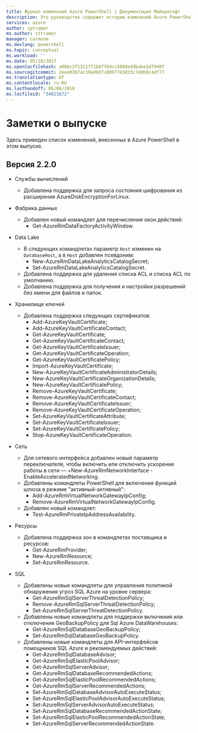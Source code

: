 ```yaml
---
title: Журнал изменений Azure PowerShell | Документация Майкрософт
description: Это руководство содержит историю изменений Azure PowerShell, внесенных в новом выпуске.
services: azure
author: sptramer
ms.author: sttramer
manager: carmonm
ms.devlang: powershell
ms.topic: conceptual
ms.workload: ''
ms.date: 05/18/2017
ms.openlocfilehash: a00bc2f13117f1b07f0dcc5808eddbabe1df940f
ms.sourcegitcommit: 2eea03b7ac19ad6d7c8097743d33c7ddb9c4df77
ms.translationtype: HT
ms.contentlocale: ru-RU
ms.lasthandoff: 06/06/2018
ms.locfileid: "34821672"
---
```

# <a name="release-notes"></a>Заметки о выпуске

Здесь приведен список изменений, внесенных в Azure PowerShell в этом выпуске.

## <a name="version-220"></a>Версия 2.2.0
* Службы вычислений
  - Добавлена поддержка для запроса состояния шифрования из расширения AzureDiskEncryptionForLinux.
* Фабрика данных
  - Добавлен новый командлет для перечисления окон действий:
    + Get-AzureRmDataFactoryActivityWindow.
* Data Lake
  - В следующих командлетах параметр `Host` изменен на `DatabaseHost`, а в `Host` добавлен псевдоним:
    + New-AzureRmDataLakeAnalyticsCatalogSecret;
    + Set-AzureRmDataLakeAnalyticsCatalogSecret.
  - Добавлена поддержка для удаления списка ACL и списка ACL по умолчанию.
  - Добавлена поддержка для получения и настройки разрешений без имени для файлов и папок.
* Хранилище ключей
  - Добавлена поддержка следующих сертификатов:
    + Add-AzureKeyVaultCertificate;
    + Add-AzureKeyVaultCertificateContact;
    + Get-AzureKeyVaultCertificate;
    + Get-AzureKeyVaultCertificateContact;
    + Get-AzureKeyVaultCertificateIssuer;
    + Get-AzureKeyVaultCertificateOperation;
    + Get-AzureKeyVaultCertificatePolicy;
    + Import-AzureKeyVaultCertificate;
    + New-AzureKeyVaultCertificateAdministratorDetails;
    + New-AzureKeyVaultCertificateOrganizationDetails;
    + New-AzureKeyVaultCertificatePolicy;
    + Remove-AzureKeyVaultCertificate;
    + Remove-AzureKeyVaultCertificateContact;
    + Remove-AzureKeyVaultCertificateIssuer;
    + Remove-AzureKeyVaultCertificateOperation;
    + Set-AzureKeyVaultCertificateAttribute;
    + Set-AzureKeyVaultCertificateIssuer;
    + Set-AzureKeyVaultCertificatePolicy;
    + Stop-AzureKeyVaultCertificateOperation.
* Сеть

  - Для сетевого интерфейса добавлен новый параметр переключателя, чтобы включить или отключить ускорение работы в сети — +New-AzureRmNetworkInterface -EnableAcceleratedNetworking.
  - Добавлены командлеты PowerShell для включения функций шлюза в режиме "активный-активный":
    + Add-AzureRmVirtualNetworkGatewayIpConfig;
    + Remove-AzureRmVirtualNetworkGatewayIpConfig.
  - Добавлен новый командлет:
    + Test-AzureRmPrivateIpAddressAvailability.
* Ресурсы
  - Добавлена поддержка зон в командлетах поставщика и ресурсов:
    + Get-AzureRmProvider;
    + New-AzureRmResource;
    + Set-AzureRmResource.
* SQL
  - Добавлены новые командлеты для управления политикой обнаружения угроз SQL Azure на уровне сервера:
    + Get-AzureRmSqlServerThreatDetectionPolicy;
    + Remove-AzureRmSqlServerThreatDetectionPolicy;
    + Set-AzureRmSqlServerThreatDetectionPolicy.
  - Добавлены новые командлеты для поддержки включения или отключения GeoBackupPolicy для Sql Azure DataWarehouses:
    + Get-AzureRmSqlDatabaseGeoBackupPolicy;
    + Set-AzureRmSqlDatabaseGeoBackupPolicy.
  - Добавлены новые командлеты для API-интерфейсов помощников SQL Azure и рекомендуемых действий:
    + Get-AzureRmSqlDatabaseAdvisor;
    + Get-AzureRmSqlElasticPoolAdvisor;
    + Get-AzureRmSqlServerAdvisor;
    + Get-AzureRmSqlDatabaseRecommendedActions;
    + Get-AzureRmSqlElasticPoolRecommendedActions;
    + Get-AzureRmSqlServerRecommendedActions;
    + Set-AzureRmSqlDatabaseAdvisorAutoExecuteStatus;
    + Set-AzureRmSqlElasticPoolAdvisorAutoExecuteStatus;
    + Set-AzureRmSqlServerAdvisorAutoExecuteStatus;
    + Set-AzureRmSqlDatabaseRecommendedActionState;
    + Set-AzureRmSqlElasticPoolRecommendedActionState;
    + Set-AzureRmSqlServerRecommendedActionState.
